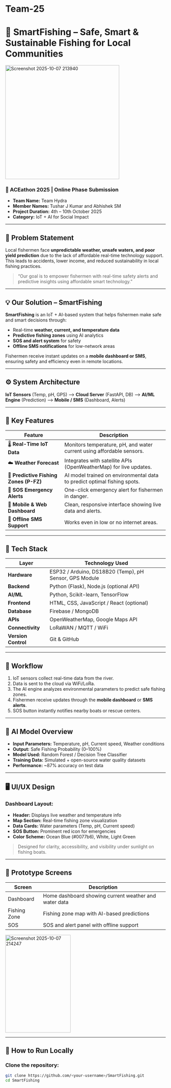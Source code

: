 # Team-25
# 🌊 SmartFishing – Safe, Smart & Sustainable Fishing for Local Communities

<img width="358" height="358" alt="Screenshot 2025-10-07 213940" src="https://github.com/user-attachments/assets/1ecfda21-b463-4db4-92f9-da80f6fe1a9d" />

### 🚀 ACEathon 2025 | Online Phase Submission

- **Team Name:** Team Hydra
- **Member Names:** Tushar J Kumar and Abhishek SM
- **Project Duration:** 4th – 10th October 2025  
- **Category:** IoT + AI for Social Impact 

---

## 🧩 Problem Statement

Local fishermen face **unpredictable weather, unsafe waters, and poor yield prediction** due to the lack of affordable real-time technology support.  
This leads to accidents, lower income, and reduced sustainability in local fishing practices.

> “Our goal is to empower fishermen with real-time safety alerts and predictive insights using affordable smart technology.”

---

## 💡 Our Solution – SmartFishing

**SmartFishing** is an IoT + AI-based system that helps fishermen make safe and smart decisions through:
- Real-time **weather, current, and temperature data**
- **Predictive fishing zones** using AI analytics
- **SOS and alert system** for safety
- **Offline SMS notifications** for low-network areas

Fishermen receive instant updates on a **mobile dashboard or SMS**, ensuring safety and efficiency even in remote locations.

---

## ⚙️ System Architecture

**IoT Sensors** (Temp, pH, GPS) --> **Cloud Server** (FastAPI, DB) --> **AI/ML Engine** (Prediction) --> **Mobile / SMS** (Dashboard, Alerts)

---

## 🧠 Key Features

| Feature | Description |
|----------|--------------|
| 🌡️ **Real-Time IoT Data** | Monitors temperature, pH, and water current using affordable sensors. |
| ☁️ **Weather Forecast** | Integrates with satellite APIs (OpenWeatherMap) for live updates. |
| 📍 **Predictive Fishing Zones (P-FZ)** | AI model trained on environmental data to predict optimal fishing spots. |
| 🚨 **SOS Emergency Alerts** | One-click emergency alert for fishermen in danger. |
| 📲 **Mobile & Web Dashboard** | Clean, responsive interface showing live data and alerts. |
| 📡 **Offline SMS Support** | Works even in low or no internet areas. |

---

## 🧰 Tech Stack

| Layer | Technology Used |
|--------|------------------|
| **Hardware** | ESP32 / Arduino, DS18B20 (Temp), pH Sensor, GPS Module |
| **Backend** | Python (Flask), Node.js (optional API) |
| **AI/ML** | Python, Scikit-learn, TensorFlow |
| **Frontend** | HTML, CSS, JavaScript / React (optional) |
| **Database** | Firebase / MongoDB |
| **APIs** | OpenWeatherMap, Google Maps API |
| **Connectivity** | LoRaWAN / MQTT / WiFi |
| **Version Control** | Git & GitHub |

---

## 🔄 Workflow

1. IoT sensors collect real-time data from the river.  
2. Data is sent to the cloud via WiFi/LoRa.  
3. The AI engine analyzes environmental parameters to predict safe fishing zones.  
4. Fishermen receive updates through the **mobile dashboard** or **SMS alerts**.  
5. SOS button instantly notifies nearby boats or rescue centers.  

---

## 🧪 AI Model Overview

- **Input Parameters:** Temperature, pH, Current speed, Weather conditions  
- **Output:** Safe Fishing Probability (0–100%)  
- **Model Used:** Random Forest / Decision Tree Classifier  
- **Training Data:** Simulated + open-source water quality datasets  
- **Performance:** ~87% accuracy on test data  

---

## 🖥️ UI/UX Design

### Dashboard Layout:
- **Header:** Displays live weather and temperature info  
- **Map Section:** Real-time fishing zone visualization  
- **Data Cards:** Water parameters (Temp, pH, Current speed)  
- **SOS Button:** Prominent red icon for emergencies  
- **Color Scheme:** Ocean Blue (#0077b6), White, Light Green  

> Designed for clarity, accessibility, and visibility under sunlight on fishing boats.

---

## 📸 Prototype Screens

| Screen | Description |
|--------|--------------|
| Dashboard | Home dashboard showing current weather and water data |
| Fishing Zone | Fishing zone map with AI-based predictions |
| SOS | SOS and alert panel with offline support |
<img width="205" height="307" alt="Screenshot 2025-10-07 214247" src="https://github.com/user-attachments/assets/089871dd-f72e-4e8b-b6ff-62b5ab934559" />

---

## 🧾 How to Run Locally

### Clone the repository:
```bash
git clone https://github.com/<your-username>/SmartFishing.git
cd SmartFishing


